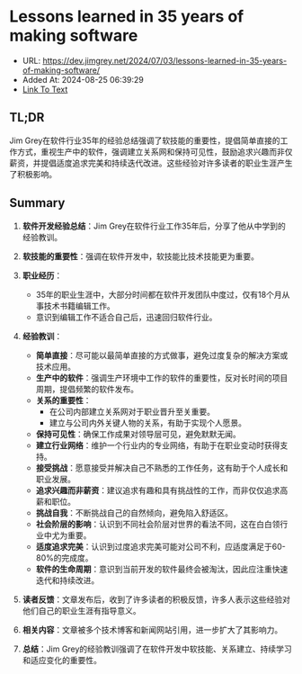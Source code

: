# Lessons learned in 35 years of making software
- URL: https://dev.jimgrey.net/2024/07/03/lessons-learned-in-35-years-of-making-software/
- Added At: 2024-08-25 06:39:29
- [Link To Text](2024-08-25-lessons-learned-in-35-years-of-making-software_raw.md)

## TL;DR
Jim Grey在软件行业35年的经验总结强调了软技能的重要性，提倡简单直接的工作方式，重视生产中的软件，强调建立关系网和保持可见性，鼓励追求兴趣而非仅薪资，并提倡适度追求完美和持续迭代改进。这些经验对许多读者的职业生涯产生了积极影响。

## Summary
1. **软件开发经验总结**：Jim Grey在软件行业工作35年后，分享了他从中学到的经验教训。

2. **软技能的重要性**：强调在软件开发中，软技能比技术技能更为重要。

3. **职业经历**：
   - 35年的职业生涯中，大部分时间都在软件开发团队中度过，仅有18个月从事技术书籍编辑工作。
   - 意识到编辑工作不适合自己后，迅速回归软件行业。

4. **经验教训**：
   - **简单直接**：尽可能以最简单直接的方式做事，避免过度复杂的解决方案或技术应用。
   - **生产中的软件**：强调生产环境中工作的软件的重要性，反对长时间的项目周期，提倡频繁的软件发布。
   - **关系的重要性**：
     - 在公司内部建立关系网对于职业晋升至关重要。
     - 建立与公司内外关键人物的关系，有助于实现个人愿景。
   - **保持可见性**：确保工作成果对领导层可见，避免默默无闻。
   - **建立行业网络**：维护一个行业内的专业网络，有助于在职业变动时获得支持。
   - **接受挑战**：愿意接受并解决自己不熟悉的工作任务，这有助于个人成长和职业发展。
   - **追求兴趣而非薪资**：建议追求有趣和具有挑战性的工作，而非仅仅追求高薪和职位。
   - **挑战自我**：不断挑战自己的自然倾向，避免陷入舒适区。
   - **社会阶层的影响**：认识到不同社会阶层对世界的看法不同，这在白白领行业中尤为重要。
   - **适度追求完美**：认识到过度追求完美可能对公司不利，应适度满足于60-80%的完成度。
   - **软件的生命周期**：意识到当前开发的软件最终会被淘汰，因此应注重快速迭代和持续改进。

5. **读者反馈**：文章发布后，收到了许多读者的积极反馈，许多人表示这些经验对他们自己的职业生涯有指导意义。

6. **相关内容**：文章被多个技术博客和新闻网站引用，进一步扩大了其影响力。

7. **总结**：Jim Grey的经验教训强调了在软件开发中软技能、关系建立、持续学习和适应变化的重要性。
